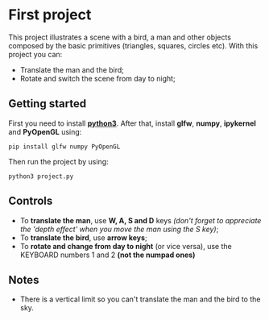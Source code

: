 # First project
This project illustrates a scene with a bird, a man and other objects composed by the basic primitives (triangles, squares, circles etc). With this project you can:

- Translate the man and the bird;
- Rotate and switch the scene from day to night;

## Getting started
First you need to install **[python3](https://www.python.org/)**. After that, install **glfw**, **numpy**, **ipykernel** and **PyOpenGL** using:

```pip install glfw numpy PyOpenGL```

Then run the project by using:

```python3 project.py```

## Controls
- To **translate the man**, use **W, A, S and D** keys *(don't forget to appreciate the 'depth effect' when you move the man using the S key)*;
- To **translate the bird**, use **arrow keys**;
- To **rotate and change from day to night** (or vice versa), use the KEYBOARD numbers 1 and 2 **(not the numpad ones)**

## Notes
- There is a vertical limit so you can't translate the man and the bird to the sky.